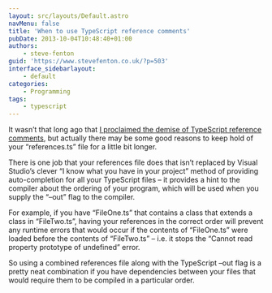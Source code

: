 ```yaml
---
layout: src/layouts/Default.astro
navMenu: false
title: 'When to use TypeScript reference comments'
pubDate: 2013-10-04T10:48:40+01:00
authors:
    - steve-fenton
guid: 'https://www.stevefenton.co.uk/?p=503'
interface_sidebarlayout:
    - default
categories:
    - Programming
tags:
    - typescript
---
```


It wasn’t that long ago that [I proclaimed the demise of TypeScript reference comments](/2013/08/Say-Goodbye-To-TypeScript-Reference-Comments/), but actually there may be some good reasons to keep hold of your “references.ts” file for a little bit longer.

There is one job that your references file does that isn’t replaced by Visual Studio’s clever “I know what you have in your project” method of providing auto-completion for all your TypeScript files – it provides a hint to the compiler about the ordering of your program, which will be used when you supply the “–out” flag to the compiler.

For example, if you have “FileOne.ts” that contains a class that extends a class in “FileTwo.ts”, having your references in the correct order will prevent any runtime errors that would occur if the contents of “FileOne.ts” were loaded before the contents of “FileTwo.ts” – i.e. it stops the “Cannot read property prototype of undefined” error.

So using a combined references file along with the TypeScript –out flag is a pretty neat combination if you have dependencies between your files that would require them to be compiled in a particular order.